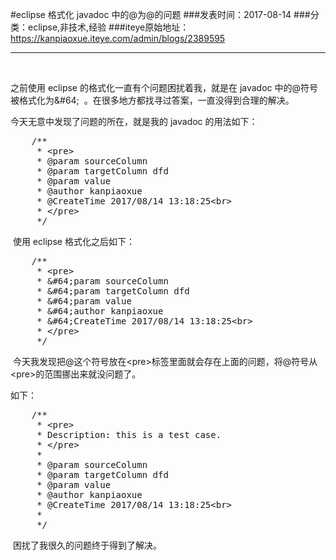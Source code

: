 #eclipse 格式化 javadoc 中的@为@的问题
###发表时间：2017-08-14
###分类：eclipse,非技术,经验
###iteye原始地址：<a href="https://kanpiaoxue.iteye.com/admin/blogs/2389595" target="_blank">https://kanpiaoxue.iteye.com/admin/blogs/2389595</a>

---

<div class="iteye-blog-content-contain" style="font-size: 14px;"> 
 <p>&nbsp;</p> 
 <p>之前使用 eclipse 的格式化一直有个问题困扰着我，就是在 javadoc 中的@符号被格式化为&amp;#64; &nbsp;。在很多地方都找寻过答案，一直没得到合理的解决。</p> 
 <p>今天无意中发现了问题的所在，就是我的 javadoc 的用法如下：</p> 
 <pre name="code" class="java">    /**
     * &lt;pre&gt;
     * @param sourceColumn
     * @param targetColumn dfd
     * @param value
     * @author kanpiaoxue
     * @CreateTime 2017/08/14 13:18:25&lt;br&gt;
     * &lt;/pre&gt;
     */</pre> 
 <p>&nbsp;使用 eclipse 格式化之后如下：</p> 
 <pre name="code" class="java">    /**
     * &lt;pre&gt;
     * &amp;#64;param sourceColumn
     * &amp;#64;param targetColumn dfd
     * &amp;#64;param value
     * &amp;#64;author kanpiaoxue
     * &amp;#64;CreateTime 2017/08/14 13:18:25&lt;br&gt;
     * &lt;/pre&gt;
     */</pre> 
 <p>&nbsp;今天我发现把@这个符号放在&lt;pre&gt;标签里面就会存在上面的问题，将@符号从&lt;pre&gt;的范围挪出来就没问题了。</p> 
 <p>如下：</p> 
 <pre name="code" class="java">    /**
     * &lt;pre&gt;
     * Description: this is a test case.
     * &lt;/pre&gt;
     * 
     * @param sourceColumn
     * @param targetColumn dfd
     * @param value
     * @author kanpiaoxue
     * @CreateTime 2017/08/14 13:18:25&lt;br&gt;
     * 
     */</pre> 
 <p>&nbsp;困扰了我很久的问题终于得到了解决。</p> 
 <p>&nbsp;</p> 
 <p>&nbsp;</p> 
</div>
